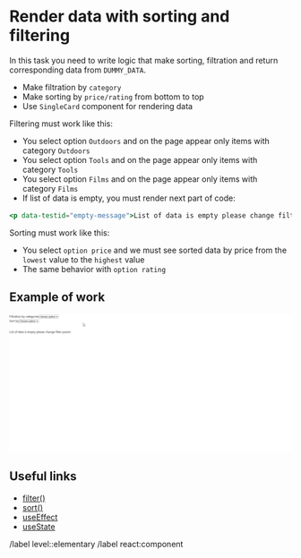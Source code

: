 # Render data with sorting and filtering

In this task you need to write logic that make sorting, filtration and return corresponding data from `DUMMY_DATA`.

- Make filtration by `category`
- Make sorting by `price/rating` from bottom to top
- Use `SingleCard` component for rendering data

Filtering must work like this:

- You select option `Outdoors` and on the page appear only items with category `Outdoors`
- You select option `Tools` and on the page appear only items with category `Tools`
- You select option `Films` and on the page appear only items with category `Films`
- If list of data is empty, you must render next part of code:

```jsx
<p data-testid="empty-message">List of data is empty please change filter param</p>
```

Sorting must work like this:

- You select `option price` and we must see sorted data by price from the `lowest` value to the `highest` value
- The same behavior with `option rating`

## Example of work

![Example of work](Filter-Sort.gif)

## Useful links

- [filter()](https://developer.mozilla.org/en-US/docs/Web/JavaScript/Reference/Global_Objects/Array/filter)
- [sort()](https://developer.mozilla.org/en-US/docs/Web/JavaScript/Reference/Global_Objects/Array/sort)
- [useEffect](https://react.dev/reference/react/useEffect)
- [useState](https://react.dev/reference/react/useState)

/label level::elementary
/label react:component
